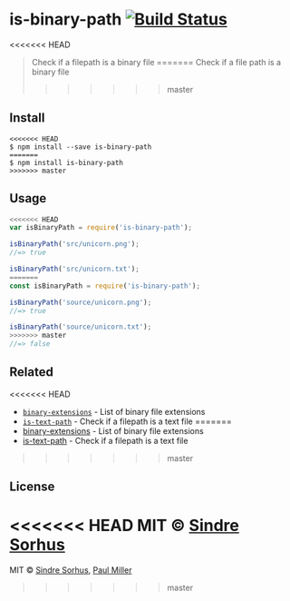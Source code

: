 # is-binary-path [![Build Status](https://travis-ci.org/sindresorhus/is-binary-path.svg?branch=master)](https://travis-ci.org/sindresorhus/is-binary-path)

<<<<<<< HEAD
> Check if a filepath is a binary file
=======
> Check if a file path is a binary file
>>>>>>> master


## Install

```
<<<<<<< HEAD
$ npm install --save is-binary-path
=======
$ npm install is-binary-path
>>>>>>> master
```


## Usage

```js
<<<<<<< HEAD
var isBinaryPath = require('is-binary-path');

isBinaryPath('src/unicorn.png');
//=> true

isBinaryPath('src/unicorn.txt');
=======
const isBinaryPath = require('is-binary-path');

isBinaryPath('source/unicorn.png');
//=> true

isBinaryPath('source/unicorn.txt');
>>>>>>> master
//=> false
```


## Related

<<<<<<< HEAD
- [`binary-extensions`](https://github.com/sindresorhus/binary-extensions) - List of binary file extensions
- [`is-text-path`](https://github.com/sindresorhus/is-text-path) - Check if a filepath is a text file
=======
- [binary-extensions](https://github.com/sindresorhus/binary-extensions) - List of binary file extensions
- [is-text-path](https://github.com/sindresorhus/is-text-path) - Check if a filepath is a text file
>>>>>>> master


## License

<<<<<<< HEAD
MIT © [Sindre Sorhus](http://sindresorhus.com)
=======
MIT © [Sindre Sorhus](https://sindresorhus.com), [Paul Miller](https://paulmillr.com)
>>>>>>> master
